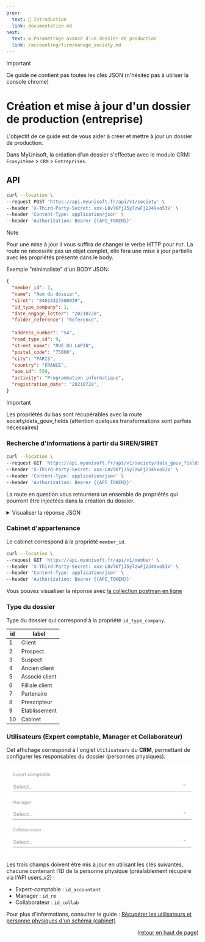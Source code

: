 ```yaml
---
prev:
  text: 🐤 Introduction
  link: documentation.md
next: 
  text: ⚙️ Paramétrage avancé d'un dossier de production
  link: /accounting/firm/manage_society.md
---
```


<span id="readme-top"></span>

> [!IMPORTANT]
> Ce guide ne contient pas toutes les clés JSON (n'hésitez pas à utiliser la console chrome)

# Création et mise à jour d'un dossier de production (entreprise)

L'objectif de ce guide est de vous aider à créer et mettre à jour un dossier de production.

Dans MyUnisoft, la création d'un dossier s'effectue avec le module CRM: `Ecosystème` > `CRM` > `Entreprises`.

## API

```bash
curl --location \
--request POST 'https://api.myunisoft.fr/api/v1/society' \
--header 'X-Third-Party-Secret: xxx-L8vlKfjJ5y7zwFj2J49xo53V' \
--header 'Content-Type: application/json' \
--header 'Authorization: Bearer {{API_TOKEN}}'
```

> [!NOTE]
> Pour une mise à jour il vous suffira de changer le verbe HTTP pour `PUT`. La route ne nécessite pas un objet complet, elle fera une mise à jour partielle avec les propriétés présente dans le body.

Exemple "minimaliste" d'un BODY JSON:

```json
{
  "member_id": 1,
  "name": "Nom du dossier",
  "siret": "84014327500039",
  "id_type_company": 1,
  "date_engage_letter": "20210728",
  "folder_reference": "Reference",

  "address_number": "54",
  "road_type_id": 9,
  "street_name": "RUE DU LAPIN",
  "postal_code": "75000",
  "city": "PARIS",
  "country": "FRANCE",
  "ape_id": 550,
  "activity": "Programmation informatique",
  "registration_date": "20210728",
}
```

> [!IMPORTANT]
> Les propriétés du bas sont récupérables avec la route society/data_gouv_fields (attention quelques transformations sont parfois nécessaires)

### Recherche d'informations à partir du SIREN/SIRET

```bash
curl --location \
--request GET 'https://api.myunisoft.fr/api/v1/society/data_gouv_fields?siren={{SIRET}}&check=false' \
--header 'X-Third-Party-Secret: xxx-L8vlKfjJ5y7zwFj2J49xo53V' \
--header 'Content-Type: application/json' \
--header 'Authorization: Bearer {{API_TOKEN}}'
```

La route en question vous retournera un ensemble de propriétés qui pourront être injectées dans la création du dossier.

<details class="details custom-block">
<summary>Visualiser la réponse JSON</summary>

Exemple de réponse pour le SIRET `84014327500039` (MY UNISOFT).

```json
{
    "name": "MY UNISOFT",
    "address_number": "4",
    "address_bis": null,
    "street_name": "GALVANI",
    "postal_code": "91300",
    "city": {
        "label": "MASSY",
        "value": "MASSY"
    },
    "tva_intraco": "FR73840143275",
    "country": "FRANCE",
    "form": null,
    "registration_date": "2021-03-22",
    "road_type": {
        "id": 9,
        "label": "Rue",
        "value": "Rue"
    },
    "ape": {
        "id": 534,
        "label": "5829C",
        "value": "\u00c9dition de logiciels applicatifs"
    },
    "activity": "\u00c9dition de logiciels applicatifs"
}
```

</details>

### Cabinet d'appartenance

Le cabinet correspond à la propriété `member_id`.

```bash
curl --location \
--request GET 'https://api.myunisoft.fr/api/v1/member' \
--header 'X-Third-Party-Secret: xxx-L8vlKfjJ5y7zwFj2J49xo53V' \
--header 'Content-Type: application/json' \
--header 'Authorization: Bearer {{API_TOKEN}}'
```

Vous pouvez visualiser la réponse avec [la collection postman en ligne](https://docs.api.myunisoft.fr/#2f984650-1ec4-4842-8200-95b41d09c520)

### Type du dossier

Type du dossier qui correspond à la propriété  `id_type_company`.

| id | label |
| --- | --- |
| 1 | Client |
| 2 | Prospect |
| 3 | Suspect |
| 4 | Ancien client |
| 5 | Associé client |
| 6 | Filliale client |
| 7 | Partenaire |
| 8 | Prescripteur |
| 9 | Etablissement |
| 10 | Cabinet |

### Utilisateurs (Expert comptable, Manager et Collaborateur)

Cet affichage correspond à l'onglet `Utilisateurs` du **CRM**, permettant de configurer les responsables du dossier (personnes physiques).

![Aperçu responsables utilisateurs](../../images/crm_users_responsable.PNG)

Les trois champs doivent être mis à jour en utilisant les clés suivantes, chacune contenant l’ID de la personne physique (préalablement récupéré via l'API users_v2) :

- Expert-comptable : `id_accountant`
- Manager : `id_rm`
- Collaborateur : `id_collab`

Pour plus d'informations, consultez le guide : [Récupérer les utilisateurs et personne physiques d'un schéma (cabinet)](./users.md)

<p align="right">(<a href="#readme-top">retour en haut de page</a>)</p>
